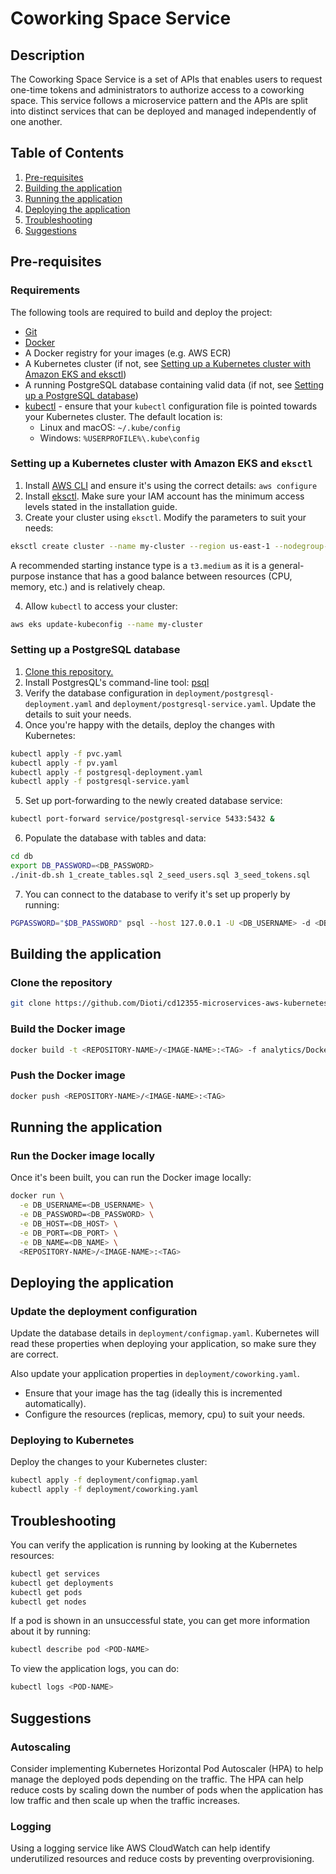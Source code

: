 # Coworking Space Service

## Description
The Coworking Space Service is a set of APIs that enables users to request one-time tokens and administrators to authorize access to a coworking space. This service follows a microservice pattern and the APIs are split into distinct services that can be deployed and managed independently of one another.

## Table of Contents
1. [Pre-requisites](#prequisites)
2. [Building the application](#building)
3. [Running the application](#running)
4. [Deploying the application](#deploying)
5. [Troubleshooting](#troubleshooting)
6. [Suggestions](#suggestions)

## Pre-requisites <a name="prequisites"></a>

### Requirements
The following tools are required to build and deploy the project:
- [Git](https://git-scm.com/downloads)
- [Docker](https://docs.docker.com/get-started/get-docker/)
- A Docker registry for your images (e.g. AWS ECR)
- A Kubernetes cluster (if not, see [Setting up a Kubernetes cluster with Amazon EKS and eksctl](#eks))
- A running PostgreSQL database containing valid data (if not, see [Setting up a PostgreSQL database](#postgresql))
- [kubectl](https://kubernetes.io/docs/reference/kubectl/) - ensure that your `kubectl` configuration file is pointed towards your Kubernetes cluster. The default location is:
    - Linux and macOS: `~/.kube/config`
    - Windows: `%USERPROFILE%\.kube\config`

### Setting up a Kubernetes cluster with Amazon EKS and `eksctl` <a name="eks"></a>
1. Install [AWS CLI](https://docs.aws.amazon.com/cli/latest/userguide/getting-started-install.html) and ensure it's using the correct details: `aws configure`
2. Install [eksctl](https://eksctl.io/installation/). Make sure your IAM account has the minimum access levels stated in the installation guide.
3. Create your cluster using `eksctl`. Modify the parameters to suit your needs:
```bash
eksctl create cluster --name my-cluster --region us-east-1 --nodegroup-name my-nodes --node-type t3.small --nodes 1 --nodes-min 1 --nodes-max 2
```
A recommended starting instance type is a `t3.medium` as it is a general-purpose instance that has a good balance between resources (CPU, memory, etc.) and is relatively cheap.

4. Allow `kubectl` to access your cluster:
```bash
aws eks update-kubeconfig --name my-cluster
```

### Setting up a PostgreSQL database <a name="postgresql"></a>
1. [Clone this repository.](#cloning)
2. Install PostgresQL's command-line tool: [psql](https://www.postgresql.org/)
3. Verify the database configuration in `deployment/postgresql-deployment.yaml` and `deployment/postgresql-service.yaml`. Update the details to suit your needs.
4. Once you're happy with the details, deploy the changes with Kubernetes:
```bash
kubectl apply -f pvc.yaml
kubectl apply -f pv.yaml
kubectl apply -f postgresql-deployment.yaml
kubectl apply -f postgresql-service.yaml
```
5. Set up port-forwarding to the newly created database service:
```bash
kubectl port-forward service/postgresql-service 5433:5432 &
```
6. Populate the database with tables and data:
```bash
cd db
export DB_PASSWORD=<DB_PASSWORD>
./init-db.sh 1_create_tables.sql 2_seed_users.sql 3_seed_tokens.sql
```
7. You can connect to the database to verify it's set up properly by running:
```bash
PGPASSWORD="$DB_PASSWORD" psql --host 127.0.0.1 -U <DB_USERNAME> -d <DB_NAME> -p 5433
```

## Building the application <a name="building"></a>

### Clone the repository <a name="cloning"></a>
```bash
git clone https://github.com/Dioti/cd12355-microservices-aws-kubernetes-project-starter.git
```

### Build the Docker image
```bash
docker build -t <REPOSITORY-NAME>/<IMAGE-NAME>:<TAG> -f analytics/Dockerfile .
```

### Push the Docker image
```bash
docker push <REPOSITORY-NAME>/<IMAGE-NAME>:<TAG>
```

## Running the application <a name="running"></a>

### Run the Docker image locally
Once it's been built, you can run the Docker image locally:
```bash
docker run \
  -e DB_USERNAME=<DB_USERNAME> \
  -e DB_PASSWORD=<DB_PASSWORD> \
  -e DB_HOST=<DB_HOST> \
  -e DB_PORT=<DB_PORT> \
  -e DB_NAME=<DB_NAME> \
  <REPOSITORY-NAME>/<IMAGE-NAME>:<TAG>
```

## Deploying the application <a name="deploying"></a>

### Update the deployment configuration
Update the database details in `deployment/configmap.yaml`. Kubernetes will read these properties when deploying your application, so make sure they are correct.

Also update your application properties in `deployment/coworking.yaml`.
- Ensure that your image has the tag (ideally this is incremented automatically).
- Configure the resources (replicas, memory, cpu) to suit your needs.

### Deploying to Kubernetes
Deploy the changes to your Kubernetes cluster:
```bash
kubectl apply -f deployment/configmap.yaml
kubectl apply -f deployment/coworking.yaml
```

## Troubleshooting <a name="troubleshooting"></a>
You can verify the application is running by looking at the Kubernetes resources:
```bash
kubectl get services
kubectl get deployments
kubectl get pods
kubectl get nodes
```

If a pod is shown in an unsuccessful state, you can get more information about it by running:
```bash
kubectl describe pod <POD-NAME>
```

To view the application logs, you can do:
```bash
kubectl logs <POD-NAME>
```

## Suggestions <a href="suggestions"></a>

### Autoscaling
Consider implementing Kubernetes Horizontal Pod Autoscaler (HPA) to help manage the deployed pods depending on the traffic. The HPA can help reduce costs by scaling down the number of pods when the application has low traffic and then scale up when the traffic increases.

### Logging
Using a logging service like AWS CloudWatch can help identify underutilized resources and reduce costs by preventing overprovisioning.